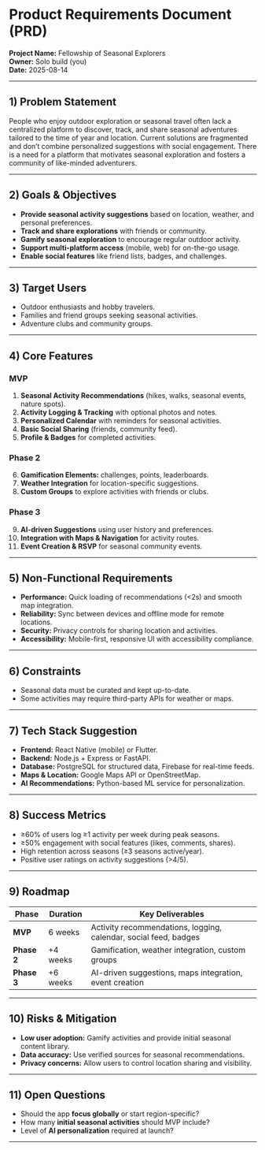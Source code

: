 # Product Requirements Document (PRD)
**Project Name:** Fellowship of Seasonal Explorers  
**Owner:** Solo build (you)  
**Date:** 2025-08-14  

---

## 1) Problem Statement
People who enjoy outdoor exploration or seasonal travel often lack a centralized platform to discover, track, and share seasonal adventures tailored to the time of year and location. Current solutions are fragmented and don’t combine personalized suggestions with social engagement. There is a need for a platform that motivates seasonal exploration and fosters a community of like-minded adventurers.

---

## 2) Goals & Objectives
- **Provide seasonal activity suggestions** based on location, weather, and personal preferences.  
- **Track and share explorations** with friends or community.  
- **Gamify seasonal exploration** to encourage regular outdoor activity.  
- **Support multi-platform access** (mobile, web) for on-the-go usage.  
- **Enable social features** like friend lists, badges, and challenges.

---

## 3) Target Users
- Outdoor enthusiasts and hobby travelers.  
- Families and friend groups seeking seasonal activities.  
- Adventure clubs and community groups.  

---

## 4) Core Features

### MVP
1. **Seasonal Activity Recommendations** (hikes, walks, seasonal events, nature spots).  
2. **Activity Logging & Tracking** with optional photos and notes.  
3. **Personalized Calendar** with reminders for seasonal activities.  
4. **Basic Social Sharing** (friends, community feed).  
5. **Profile & Badges** for completed activities.

### Phase 2
6. **Gamification Elements:** challenges, points, leaderboards.  
7. **Weather Integration** for location-specific suggestions.  
8. **Custom Groups** to explore activities with friends or clubs.  

### Phase 3
9. **AI-driven Suggestions** using user history and preferences.  
10. **Integration with Maps & Navigation** for activity routes.  
11. **Event Creation & RSVP** for seasonal community events.

---

## 5) Non-Functional Requirements
- **Performance:** Quick loading of recommendations (<2s) and smooth map integration.  
- **Reliability:** Sync between devices and offline mode for remote locations.  
- **Security:** Privacy controls for sharing location and activities.  
- **Accessibility:** Mobile-first, responsive UI with accessibility compliance.

---

## 6) Constraints
- Seasonal data must be curated and kept up-to-date.  
- Some activities may require third-party APIs for weather or maps.  

---

## 7) Tech Stack Suggestion
- **Frontend:** React Native (mobile) or Flutter.  
- **Backend:** Node.js + Express or FastAPI.  
- **Database:** PostgreSQL for structured data, Firebase for real-time feeds.  
- **Maps & Location:** Google Maps API or OpenStreetMap.  
- **AI Recommendations:** Python-based ML service for personalization.

---

## 8) Success Metrics
- ≥60% of users log ≥1 activity per week during peak seasons.  
- ≥50% engagement with social features (likes, comments, shares).  
- High retention across seasons (≥3 seasons active/year).  
- Positive user ratings on activity suggestions (>4/5).

---

## 9) Roadmap

| Phase     | Duration  | Key Deliverables |
|-----------|-----------|------------------|
| **MVP**   | 6 weeks   | Activity recommendations, logging, calendar, social feed, badges |
| **Phase 2** | +4 weeks | Gamification, weather integration, custom groups |
| **Phase 3** | +6 weeks | AI-driven suggestions, maps integration, event creation |

---

## 10) Risks & Mitigation
- **Low user adoption:** Gamify activities and provide initial seasonal content library.  
- **Data accuracy:** Use verified sources for seasonal recommendations.  
- **Privacy concerns:** Allow users to control location sharing and visibility.

---

## 11) Open Questions
- Should the app **focus globally** or start region-specific?  
- How many **initial seasonal activities** should MVP include?  
- Level of **AI personalization** required at launch?

---
